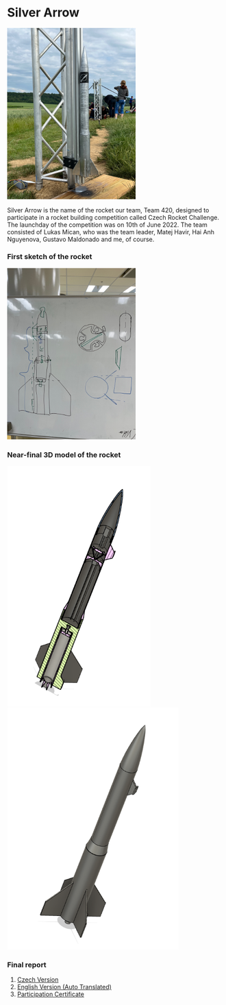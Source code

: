 # Silver Arrow

<img src="https://github.com/KengHtet22/Silver-Arrow/blob/main/Rocket%20on%20teststand.png" width="300">

Silver Arrow is the name of the rocket our team, Team 420, designed to participate in a rocket building competition called Czech Rocket Challenge. The launchday of the competition was on 10th of June 2022. The team consisted of Lukas Mican, who was the team leader, Matej Havir, Hai Anh Nguyenova, Gustavo Maldonado and me, of course.

### First sketch of the rocket 

<img src="https://github.com/KengHtet22/Silver-Arrow/blob/main/Rocket%20sketch.png" width="300">

### Near-final 3D model of the rocket

<img src="https://github.com/KengHtet22/Silver-Arrow/blob/main/3D%20model%20.png" width="335"> <img src="https://github.com/KengHtet22/Silver-Arrow/blob/main/3D%20model%20full.png" width="400">

### Final report

1. [Czech Version](https://github.com/KengHtet22/Silver-Arrow/blob/main/Silver%20Arrow%20Final%20Report%20CZ.pdf)
2. [English Version (Auto Translated)](https://github.com/KengHtet22/Silver-Arrow/blob/main/Silver%20Arrow%20Final%20Report%20ENG.pdf)
3. [Participation Certificate](https://github.com/KengHtet22/Silver-Arrow/blob/main/CRC%20cert.pdf)
